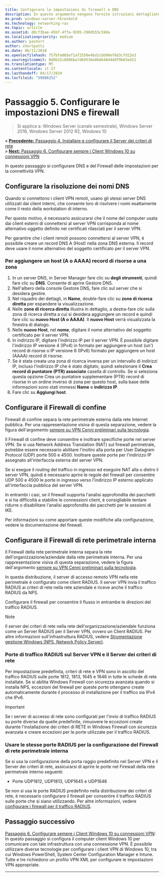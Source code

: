 ```yaml
---
title: Configurare le impostazioni di firewall e DNS
description: In questo argomento vengono fornite istruzioni dettagliate per la distribuzione VPN Always On in Windows Server 2016.
ms.prod: windows-server-threshold
ms.technology: networking-ras
ms.topic: article
ms.assetid: d8cf3bae-45bf-4ffa-9205-290d555c59da
ms.localizationpriority: medium
ms.author: pashort
author: shortpatti
ms.date: 06/11/2018
ms.openlocfilehash: f57bfa005ef1af2556e4bd1cbb90ef8d3cfd22e3
ms.sourcegitcommit: 0d0b32c8986ba7db9536e0b8648d4ddf9b03e452
ms.translationtype: MT
ms.contentlocale: it-IT
ms.lasthandoff: 04/17/2019
ms.locfileid: "59886252"
---
```

# <a name="step-5-configure-dns-and-firewall-settings"></a>Passaggio 5. Configurare le impostazioni DNS e firewall

>Si applica a: Windows Server (canale semestrale), Windows Server 2016, Windows Server 2012 R2, Windows 10

&#171;  [**Precedente:** Passaggio 4. Installare e configurare il Server dei criteri di rete](vpn-deploy-nps.md)<br>
&#187;  [**Next:** Passaggio 6. Configurare sempre i Client Windows 10 su connessioni VPN](vpn-deploy-client-vpn-connections.md)

In questo passaggio si configurare DNS e del Firewall delle impostazioni per la connettività VPN.

## <a name="configure-dns-name-resolution"></a>Configurare la risoluzione dei nomi DNS

Quando si connettono i client VPN remoti, usano gli stessi server DNS utilizzati dai client interni, che consente loro di risolvere i nomi esattamente come il resto della workstation di interno. 

Per questo motivo, è necessario assicurarsi che il nome del computer usata dai client esterni di connettersi al server VPN corrisponda al nome alternativo oggetto definito nei certificati rilasciati per il server VPN.

Per garantire che i client remoti possono connettersi al server VPN, è possibile creare un record DNS A (Host) nella zona DNS esterna. Il record deve usare il nome alternativo del soggetto certificato per il server VPN.


### <a name="to-add-a-host-a-or-aaaa-resource-record-to-a-zone"></a>Per aggiungere un host \(A o AAAA\) record di risorse a una zona

1. In un server DNS, in Server Manager fare clic su **degli strumenti**, quindi fare clic su **DNS**. Consente di aprire Gestore DNS.
2. Nell'albero della console Gestore DNS, fare clic sul server che si desidera gestire.
3. Nel riquadro dei dettagli, in **Name**, double\-fare clic su **zone di ricerca diretta** per espandere la visualizzazione.
4. Nelle **zone di ricerca diretta** illustra in dettaglio, a destra\-fare clic sulla zona di ricerca diretta a cui si desidera aggiungere un record e quindi fare clic su **nuovo Host \(A o AAAA\)**. Il **nuovo Host** verrà visualizzata la finestra di dialogo.
5. Nelle **nuovo Host**, nel **nome**, digitare il nome alternativo del soggetto certificato per il server VPN.
6. In indirizzo IP, digitare l'indirizzo IP per il server VPN. È possibile digitare l'indirizzo IP versione 4 (IPv4) in formato per aggiungere un host \(un'\) record di risorse o IP versione 6 \(IPv6\) formato per aggiungere un host \(AAAA\) record di risorse.
7. Se è stata creata una zona di ricerca inversa per un intervallo di indirizzi IP, incluso l'indirizzo IP che è stato digitato, quindi selezionare il **Crea record di puntatore (PTR) associato** casella di controllo.  Se si seleziona questa opzione Crea un puntatore supplementare \(PTR\) record di risorse in un ordine inverso di zona per questo host, sulla base delle informazioni sono stati immessi **Name** e **indirizzo IP**.
8. Fare clic su **Aggiungi host**.

## <a name="configure-the-edge-firewall"></a>Configurare il Firewall di confine

Firewall di confine separa la rete perimetrale esterna dalla rete Internet pubblica. Per una rappresentazione visiva di questa separazione, vedere la figura dell'argomento [sempre su VPN Cenni preliminari sulla tecnologia](../always-on-vpn-technology-overview.md).

Il Firewall di confine deve consentire e inoltrare specifiche porte nel server VPN. Se si usa Network Address Translation \(NAT\) sul firewall perimetrale, potrebbe essere necessario abilitare l'inoltro alla porta per User Datagram Protocol \(UDP\) porte 500 e 4500. Inoltrare queste porte per l'indirizzo IP assegnato all'interfaccia esterna del server VPN.

Se si esegue il routing del traffico in ingresso ed eseguire NAT alla o dietro il server VPN, quindi è necessario aprire le regole del firewall per consentire UDP 500 e 4500 le porte in ingresso verso l'indirizzo IP esterno applicato all'interfaccia pubblica del server VPN.

In entrambi i casi, se il firewall supporta l'analisi approfondita dei pacchetti e si ha difficoltà a stabilire le connessioni client, è consigliabile tentare ridurre o disabilitare l'analisi approfondita dei pacchetti per le sessioni di IKE.

Per informazioni su come apportare queste modifiche alla configurazione, vedere la documentazione del firewall.

## <a name="configure-the-internal-perimeter-network-firewall"></a>Configurare il Firewall di rete perimetrale interna

Il Firewall della rete perimetrale interna separa la rete dell'organizzazione/aziendale dalla rete perimetrale interna. Per una rappresentazione visiva di questa separazione, vedere la figura dell'argomento [sempre su VPN Cenni preliminari sulla tecnologia](../always-on-vpn-technology-overview.md).

In questa distribuzione, il server di accesso remoto VPN nella rete perimetrale è configurato come client RADIUS.  Il server VPN invia il traffico RADIUS ai criteri di rete nella rete aziendale e riceve anche il traffico RADIUS da NPS.

Configurare il firewall per consentire il flusso in entrambe le direzioni del traffico RADIUS.


>[!NOTE]
>Il server dei criteri di rete nella rete dell'organizzazione/aziendale funziona come un Server RADIUS per il Server VPN, ovvero un Client RADIUS. Per altre informazioni sull'infrastruttura RADIUS, vedere [Strumentazione gestione Windows (NPS, Network Policy Server)](../../../../../networking/technologies/nps/nps-top.md).

### <a name="radius-traffic-ports-on-the-vpn-server-and-nps-server"></a>Porte di traffico RADIUS sul Server VPN e il Server dei criteri di rete

Per impostazione predefinita, criteri di rete e VPN sono in ascolto del traffico RADIUS sulle porte 1812, 1813, 1645 e 1646 in tutte le schede di rete installate. Se si abilita Windows Firewall con sicurezza avanzata quando si installa NPS, eccezioni del firewall per queste porte ottengano create automaticamente durante il processo di installazione per il traffico sia IPv4 che IPv6.

>[!IMPORTANT]
>Se i server di accesso di rete sono configurati per l'invio di traffico RADIUS su porte diverse da quelle predefinite, rimuovere le eccezioni create durante l'installazione dei criteri di RETE in Windows Firewall con sicurezza avanzata e creare eccezioni per le porte utilizzate per il traffico RADIUS.

### <a name="use-the-same-radius-ports-for-the-internal-perimeter-network-firewall-configuration"></a>Usare le stesse porte RADIUS per la configurazione del Firewall di rete perimetrale interna

Se si usa la configurazione della porta raggio predefinito nel Server VPN e il Server dei criteri di rete, assicurarsi di aprire le porte nel Firewall della rete perimetrale interno seguenti:

- Porte UDP1812, UDP1813, UDP1645 e UDP1646

Se non si usa le porte RADIUS predefinito nella distribuzione dei criteri di rete, è necessario configurare il firewall per consentire il traffico RADIUS sulle porte che si siano utilizzando. Per altre informazioni, vedere [configurare i firewall per il traffico RADIUS](../../../../../networking/technologies/nps/nps-firewalls-configure.md).

## <a name="next-step"></a>Passaggio successivo
[Passaggio 6. Configurare sempre i Client Windows 10 su connessioni VPN](vpn-deploy-client-vpn-connections.md): In questo passaggio si configura il computer client Windows 10 per comunicare con tale infrastruttura con una connessione VPN. È possibile utilizzare diverse tecnologie per configurare i client VPN di Windows 10, tra cui Windows PowerShell, System Center Configuration Manager e Intune. Tutte e tre richiedono un profilo VPN XML per configurare le impostazioni VPN appropriate. 

---
